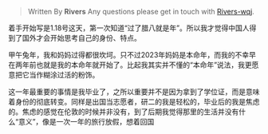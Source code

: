 
> Written By **Rivers**
> Any questions please get in touch with  [Rivers-wqj](https://rivers-wqj.github.io/).


着手开始写是1.18号这天，第一次知道“过了腊八就是年”。所以我才觉得中国人得到了国外才会开始思考自己的身份、特点。

甲午兔年，我和妈妈过得都很坎坷。只不过2023年妈妈是本命年，而我的不幸早在两年前也就是我的本命年就开始了。比起我其实并不懂的“本命年”说法，我更愿意把它当作糊涂过活的粉饰。

这一年最重要的事情是我毕业了，之所以重要并不是因为拿到了学位证，而是意味着身份的彻底转变。同样是出国当志愿者，研二的我是轻松的，毕业后的我是焦虑的。焦虑的感觉在伦敦的时候并非没有，到了后期我觉得那里的生活并没有什么“意义”，像是一次一年的旅行放假，想着回国
<!--stackedit_data:
eyJoaXN0b3J5IjpbNzI0NzgzMjg4LC04MTg2NjYxNThdfQ==
-->